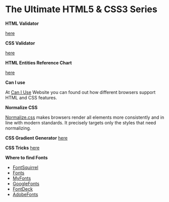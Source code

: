 # The Ultimate HTML5 & CSS3 Series

**HTML Validator**

[here](https://validator.w3.org/)

**CSS Validator**

[here](https://jigsaw.w3.org/css-validator/)

**HTML Entities Reference Chart**

[here](https://tools.w3cub.com/html-entities)

**Can I use**

At [Can I Use](https://caniuse.com/) Website you can found out how different browsers support HTML and CSS features.

**Normalize CSS**

[Normalize.css](https://necolas.github.io/normalize.css/) makes browsers render all elements more consistently and in line with modern standards. It precisely targets only the styles that need normalizing.

**CSS Gradient Generator**
[here](https://cssgradient.io/)

**CSS Tricks**
[here](https://css-tricks.com/the-shapes-of-css/)

**Where to find Fonts**
- [FontSquirrel](https://fontsquirrel.com/)
- [Fonts](https://fonts.com/)
- [MyFonts](https://myfonts.com/)
- [GoogleFonts](https://fonts.google.com)
- [FontDeck](https://fontdeck.com)
- [AdobeFonts](https://fonts.adobe.com)